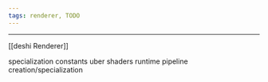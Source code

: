 ```yaml
---
tags: renderer, TODO
---
```

---
[[deshi Renderer]]

specialization constants
uber shaders
runtime pipeline creation/specialization